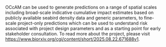 OCcAM can be used to generate predictions on a range of spatial scales including broad-scale indicative cumulative impact estimates based on publicly available seabird density data and generic parameters, to fine-scale project-only predictions which can be used to understand risk associated with project design parameters and as a starting point for early stakeholder consultation. To read more about the project, please visit https://www.biorxiv.org/cgi/content/short/2025.08.22.671688v1.
